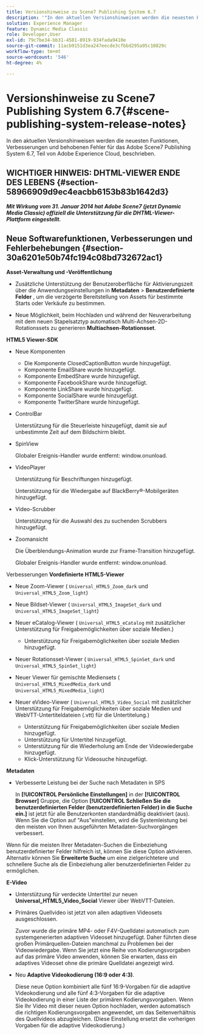 ```yaml
---
title: Versionshinweise zu Scene7 Publishing System 6.7
description: '"In den aktuellen Versionshinweisen werden die neuesten Funktionen, Verbesserungen und behobenen Fehler für Adobe Scene7 Publishing System 6.7, Teil der Adobe Experience Manager-Lösung in der Adobe Experience Cloud, beschrieben."'
solution: Experience Manager
feature: Dynamic Media Classic
role: Developer,User
exl-id: 79c7be34-bb31-4581-8919-934fada9410e
source-git-commit: 11acb9151d3ea247eecde3cfbbd295a95c10829c
workflow-type: tm+mt
source-wordcount: '546'
ht-degree: 4%

---
```


# Versionshinweise zu Scene7 Publishing System 6.7{#scene-publishing-system-release-notes}

In den aktuellen Versionshinweisen werden die neuesten Funktionen, Verbesserungen und behobenen Fehler für das Adobe Scene7 Publishing System 6.7, Teil von Adobe Experience Cloud, beschrieben.

## WICHTIGER HINWEIS: DHTML-VIEWER ENDE DES LEBENS {#section-58966909d9ec4eacbb6153b83b1642d3}

***Mit Wirkung vom 31. Januar 2014 hat Adobe Scene7 (jetzt Dynamic Media Classic) offiziell die Unterstützung für die DHTML-Viewer-Plattform eingestellt.***

## Neue Softwarefunktionen, Verbesserungen und Fehlerbehebungen {#section-30a6201e50b74fc194c08bd732672ac1}

**Asset-Verwaltung und -Veröffentlichung**

* Zusätzliche Unterstützung der Benutzeroberfläche für Aktivierungszeit über die Anwendungseinstellungen in **Metadaten** > **Benutzerdefinierte Felder** , um die verzögerte Bereitstellung von Assets für bestimmte Starts oder Verkäufe zu bestimmen.

<!--   [More information](http://help.adobe.com/en_US/scene7/using/WS08F62297-36A5-4c35-9D4E-5BE38C41D39C.html). -->

* Neue Möglichkeit, beim Hochladen und während der Neuverarbeitung mit dem neuen Stapelsatztyp automatisch Multi-Achsen-2D-Rotationssets zu generieren **Multiachsen-Rotationsset**.

<!--   [More information](http://help.adobe.com/en_US/scene7/using/WSf6ef983f54a76485-20cc30b112624e7b244-7fff.html). -->

**HTML5 Viewer-SDK**

<!-- The *Adobe Scene7 HTML5 Viewers SDK* is available as part of the SDK download from Adobe Developer Connection.

[More information](http://help.adobe.com/en_US/scene7/using/WSd4272150f67705c11b002eec12fcba4dee6-8000.html). -->

* Neue Komponenten

   * Die Komponente ClosedCaptionButton wurde hinzugefügt.
   * Komponente EmailShare wurde hinzugefügt.
   * Komponente EmbedShare wurde hinzugefügt.
   * Komponente FacebookShare wurde hinzugefügt.
   * Komponente LinkShare wurde hinzugefügt.
   * Komponente SocialShare wurde hinzugefügt.
   * Komponente TwitterShare wurde hinzugefügt.

* ControlBar

   Unterstützung für die Steuerleiste hinzugefügt, damit sie auf unbestimmte Zeit auf dem Bildschirm bleibt.

* SpinView

   Globaler Ereignis-Handler wurde entfernt: window.onunload.

* VideoPlayer

   Unterstützung für Beschriftungen hinzugefügt.

   Unterstützung für die Wiedergabe auf BlackBerry®-Mobilgeräten hinzugefügt.

* Video-Scrubber

   Unterstützung für die Auswahl des zu suchenden Scrubbers hinzugefügt.

* Zoomansicht

   Die Überblendungs-Animation wurde zur Frame-Transition hinzugefügt.

   Globaler Ereignis-Handler wurde entfernt: window.onunload.

Verbesserungen
**Vordefinierte HTML5-Viewer**

* Neue Zoom-Viewer ( `Universal_HTML5_Zoom_dark` und `Universal_HTML5_Zoom_light`)
* Neue Bildset-Viewer ( `Universal_HTML5_ImageSet_dark` und `Universal_HTML5_ImageSet_light`)
* Neuer eCatalog-Viewer ( `Universal_HTML5_eCatalog` mit zusätzlicher Unterstützung für Freigabemöglichkeiten über soziale Medien.)

   * Unterstützung für Freigabemöglichkeiten über soziale Medien hinzugefügt.

* Neuer Rotationsset-Viewer ( `Universal_HTML5_SpinSet_dark` und `Universal_HTML5_SpinSet_light`)

* Neuer Viewer für gemischte Mediensets ( `Universal_HTML5_MixedMedia_dark` und `Universal_HTML5_MixedMedia_light`)
* Neuer eVideo-Viewer ( `Universal_HTML5_Video_Social` mit zusätzlicher Unterstützung für Freigabemöglichkeiten über soziale Medien und WebVTT-Untertiteldateien (.vtt) für die Untertitelung.)

   * Unterstützung für Freigabemöglichkeiten über soziale Medien hinzugefügt.
   * Unterstützung für Untertitel hinzugefügt.
   * Unterstützung für die Wiederholung am Ende der Videowiedergabe hinzugefügt.
   * Klick-Unterstützung für Videosuche hinzugefügt.

<!-- [Viewer preset compatibility matrix](http://help.adobe.com/en_US/scene7/using/WS6E593DEA-7D81-4cd6-84B0-85E8BB274176.html).

[Adding captions to eVideo](http://help.adobe.com/en_US/scene7/using/WS98ca2e6790647c06-6f6f53e137b959f094-8000.html). -->
**Metadaten**

* Verbesserte Leistung bei der Suche nach Metadaten in SPS

   In **[!UICONTROL Persönliche Einstellungen]** in der **[!UICONTROL Browser]** Gruppe, die Option **[!UICONTROL Schließen Sie die benutzerdefinierten Felder (benutzerdefinierten Felder) in die Suche ein.]** ist jetzt für alle Benutzerkonten standardmäßig deaktiviert (aus). Wenn Sie die Option auf &quot;Aus&quot;einstellen, wird die Systemleistung bei den meisten von Ihnen ausgeführten Metadaten-Suchvorgängen verbessert.

<!--   [Personal Setup](http://help.adobe.com/en_US/scene7/using/WSCAAE9C8A-F172-43a8-B134-6163E7C80218.html). -->

Wenn für die meisten Ihrer Metadaten-Suchen die Einbeziehung benutzerdefinierter Felder hilfreich ist, können Sie diese Option aktivieren. Alternativ können Sie **Erweiterte Suche** um eine zielgerichtetere und schnellere Suche als die Einbeziehung aller benutzerdefinierten Felder zu ermöglichen.

<!--   [Advanced search](http://help.adobe.com/en_US/scene7/using/WS259993e42159a215-1c6a66df1265272619e-7ff5.html). -->

**E-Video**

* Unterstützung für verdeckte Untertitel zur neuen **Universal_HTML5_Video_Social** Viewer über WebVTT-Dateien.

<!--   [Adding captions to eVideo](http://help.stage.adobe.com/en_US/scene7/using/WS98ca2e6790647c06-6f6f53e137b959f094-8000.html). -->

* Primäres Quellvideo ist jetzt von allen adaptiven Videosets ausgeschlossen.

   Zuvor wurde die primäre MP4- oder F4V-Quelldatei automatisch zum systemgenerierten adaptiven Videoset hinzugefügt. Daher führten diese großen Primärquellen-Dateien manchmal zu Problemen bei der Videowiedergabe. Wenn Sie jetzt eine Reihe von Kodierungsvorgaben auf das primäre Video anwenden, können Sie erwarten, dass ein adaptives Videoset ohne die primäre Quelldatei angezeigt wird.

* Neu **Adaptive Videokodierung (16:9 oder 4:3)**.

   Diese neue Option kombiniert alle fünf 16:9-Vorgaben für die adaptive Videokodierung und alle fünf 4:3-Vorgaben für die adaptive Videokodierung in einer Liste der primären Kodierungsvorgaben. Wenn Sie Ihr Video mit dieser neuen Option hochladen, werden automatisch die richtigen Kodierungsvorgaben angewendet, um das Seitenverhältnis des Quellvideos abzugleichen. (Diese Einstellung ersetzt die vorherigen Vorgaben für die adaptive Videokodierung.)

<!--   [More information](http://help.stage.adobe.com/en_US/scene7/using/WSE86ACF2B-BD50-4c48-A1D7-9CD4405B62D0.html). -->
